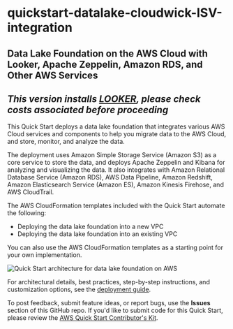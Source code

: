 # quickstart-datalake-cloudwick-ISV-integration
## Data Lake Foundation on the AWS Cloud with Looker, Apache Zeppelin, Amazon RDS, and Other AWS Services


## *This version installs [LOOKER](https://aws.amazon.com/marketplace/seller-profile?id=f2b415a2-1013-4f3f-ba68-ad1895504098), please check costs associated before proceeding*


This Quick Start deploys a data lake foundation that integrates various AWS Cloud services and components to help you migrate data to the AWS Cloud, and store, monitor, and analyze the data.

The deployment uses Amazon Simple Storage Service (Amazon S3) as a core service to store the data, and deploys Apache Zeppelin and Kibana for analyzing and visualizing the data. It also integrates with Amazon Relational Database Service (Amazon RDS), AWS Data Pipeline, Amazon Redshift, Amazon Elasticsearch Service (Amazon ES), Amazon Kinesis Firehose, and AWS CloudTrail.

The AWS CloudFormation templates included with the Quick Start automate the following:

- Deploying the data lake foundation into a new VPC
- Deploying the data lake foundation into an existing VPC

You can also use the AWS CloudFormation templates as a starting point for your own implementation.

![Quick Start architecture for data lake foundation on AWS](https://d0.awsstatic.com/partner-network/QuickStart/datasheets/data-lake-architecture-on-the-aws-cloud.png)

For architectural details, best practices, step-by-step instructions, and customization options, see the [deployment guide](https://s3.amazonaws.com/quickstart-reference/datalake/cloudwick/latest/doc/data-lake-foundation-wth-zeppelin-and-amazon-rds-on-the-aws-cloud.pdf).

To post feedback, submit feature ideas, or report bugs, use the **Issues** section of this GitHub repo.
If you'd like to submit code for this Quick Start, please review the [AWS Quick Start Contributor's Kit](https://aws-quickstart.github.io/).
